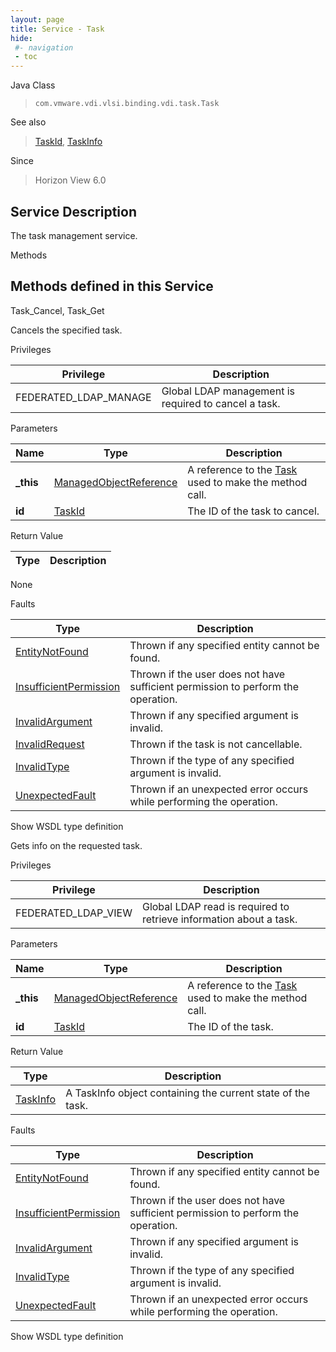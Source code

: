 ```yaml
---
layout: page
title: Service - Task
hide:
 #- navigation
 - toc
---
```


  
  
  



Java Class  
> `com.vmware.vdi.vlsi.binding.vdi.task.Task`

See also  
> [TaskId](vdi.entity.TaskId.md), [TaskInfo](vdi.task.Task.TaskInfo.md)

Since  
> Horizon View 6.0


  


## Service Description

The task management service. 

Methods

Methods defined in this Service   
---  
Task_Cancel, Task_Get  
  



Cancels the specified task. 

Privileges 

Privilege |  Description   
---|---  
FEDERATED_LDAP_MANAGE|  Global LDAP management is required to cancel a task.   
  


Parameters 

Name| Type| Description  
---|---|---  
**_this**| [ManagedObjectReference](vmodl.ManagedObjectReference.md)|  A reference to the [Task](vdi.task.Task.md) used to make the method call.   
**id**| [TaskId](vdi.entity.TaskId.md)|  The ID of the task to cancel.   
  
  


Return Value 

Type |  Description   
---|---  
None  
  


Faults 

Type |  Description   
---|---  
[EntityNotFound](vdi.fault.EntityNotFound.md)| Thrown if any specified entity cannot be found.  
[InsufficientPermission](vdi.fault.InsufficientPermission.md)| Thrown if the user does not have sufficient permission to perform the operation.  
[InvalidArgument](vdi.fault.InvalidArgument.md)| Thrown if any specified argument is invalid.  
[InvalidRequest](vdi.fault.InvalidRequest.md)| Thrown if the task is not cancellable.  
[InvalidType](vdi.fault.InvalidType.md)| Thrown if the type of any specified argument is invalid.  
[UnexpectedFault](vdi.fault.UnexpectedFault.md)| Thrown if an unexpected error occurs while performing the operation.  
  
Show WSDL type definition

  
  
  



Gets info on the requested task. 

Privileges 

Privilege |  Description   
---|---  
FEDERATED_LDAP_VIEW|  Global LDAP read is required to retrieve information about a task.   
  


Parameters 

Name| Type| Description  
---|---|---  
**_this**| [ManagedObjectReference](vmodl.ManagedObjectReference.md)|  A reference to the [Task](vdi.task.Task.md) used to make the method call.   
**id**| [TaskId](vdi.entity.TaskId.md)|  The ID of the task.   
  
  


Return Value 

Type |  Description   
---|---  
[TaskInfo](vdi.task.Task.TaskInfo.md)| A TaskInfo object containing the current state of the task.  
  


Faults 

Type |  Description   
---|---  
[EntityNotFound](vdi.fault.EntityNotFound.md)| Thrown if any specified entity cannot be found.  
[InsufficientPermission](vdi.fault.InsufficientPermission.md)| Thrown if the user does not have sufficient permission to perform the operation.  
[InvalidArgument](vdi.fault.InvalidArgument.md)| Thrown if any specified argument is invalid.  
[InvalidType](vdi.fault.InvalidType.md)| Thrown if the type of any specified argument is invalid.  
[UnexpectedFault](vdi.fault.UnexpectedFault.md)| Thrown if an unexpected error occurs while performing the operation.  
  
Show WSDL type definition

  
  
  
  
  
  
  
